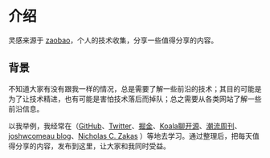 # 介绍

灵感来源于 [zaobao](https://wubaiqing.github.io/zaobao/)，个人的技术收集，分享一些值得分享的内容。

## 背景

不知道大家有没有跟我一样的情况，总是需要了解一些前沿的技术；其目的可能是为了让技术精进，也有可能是害怕技术落后而掉队；总之需要从各类网站了解一些前沿信息。

以我举例，我经常在（[GitHub](https://github.com)、[Twitter](https://twitter.com/)、[掘金](https://juejin.im/)、[Koala聊开源](https://space.bilibili.com/489667127)、[潮流周刊](https://weekly.tw93.fun/)、 [joshwcomeau blog](https://www.joshwcomeau.com/)、[Nicholas C. Zakas](https://humanwhocodes.com/blog/) ）等地去学习。通过整理后，把每天值得分享的内容，发布到这里，让大家和我同时受益。
